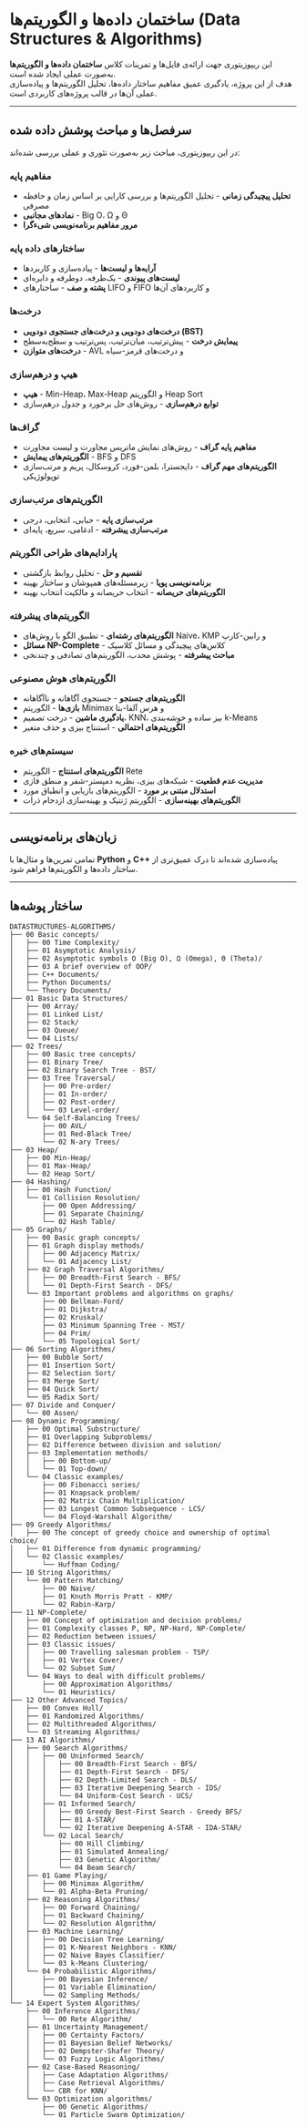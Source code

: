 # ساختمان داده‌ها و الگوریتم‌ها (Data Structures & Algorithms)

این ریپوزیتوری جهت ارائه‌ی فایل‌ها و تمرینات کلاس **ساختمان داده‌ها و الگوریتم‌ها** به‌صورت عملی ایجاد شده است.  
هدف از این پروژه، یادگیری عمیق مفاهیم ساختار داده‌ها، تحلیل الگوریتم‌ها و پیاده‌سازی عملی آن‌ها در قالب پروژه‌های کاربردی است.

---

## سرفصل‌ها و مباحث پوشش داده شده

در این ریپوزیتوری، مباحث زیر به‌صورت تئوری و عملی بررسی شده‌اند:

### مفاهیم پایه
- **تحلیل پیچیدگی زمانی** - تحلیل الگوریتم‌ها و بررسی کارایی بر اساس زمان و حافظه مصرفی
- **نمادهای مجانبی** - Big O، Ω و Θ
- **مرور مفاهیم برنامه‌نویسی شیءگرا**

### ساختارهای داده پایه
- **آرایه‌ها و لیست‌ها** - پیاده‌سازی و کاربردها
- **لیست‌های پیوندی** - یک‌طرفه، دوطرفه و دایره‌ای
- **پشته و صف** - ساختارهای LIFO و FIFO و کاربردهای آن‌ها

### درخت‌ها
- **درخت‌های دودویی و درخت‌های جستجوی دودویی (BST)**
- **پیمایش درخت** - پیش‌ترتیب، میان‌ترتیب، پس‌ترتیب و سطح‌به‌سطح
- **درخت‌های متوازن** - AVL و درخت‌های قرمز-سیاه

### هیپ و درهم‌سازی
- **هیپ** - Min-Heap، Max-Heap و الگوریتم Heap Sort
- **توابع درهم‌سازی** - روش‌های حل برخورد و جدول درهم‌سازی

### گراف‌ها
- **مفاهیم پایه گراف** - روش‌های نمایش ماتریس مجاورت و لیست مجاورت
- **الگوریتم‌های پیمایش** - BFS و DFS
- **الگوریتم‌های مهم گراف** - دایجسترا، بلمن-فورد، کروسکال، پریم و مرتب‌سازی توپولوژیکی

### الگوریتم‌های مرتب‌سازی
- **مرتب‌سازی پایه** - حبابی، انتخابی، درجی
- **مرتب‌سازی پیشرفته** - ادغامی، سریع، پایه‌ای

### پارادایم‌های طراحی الگوریتم
- **تقسیم و حل** - تحلیل روابط بازگشتی
- **برنامه‌نویسی پویا** - زیرمسئله‌های همپوشان و ساختار بهینه
- **الگوریتم‌های حریصانه** - انتخاب حریصانه و مالکیت انتخاب بهینه

### الگوریتم‌های پیشرفته
- **الگوریتم‌های رشته‌ای** - تطبیق الگو با روش‌های Naive، KMP و رابین-کارپ
- **مسائل NP-Complete** - کلاس‌های پیچیدگی و مسائل کلاسیک
- **مباحث پیشرفته** - پوشش محدب، الگوریتم‌های تصادفی و چندنخی

### الگوریتم‌های هوش مصنوعی
- **الگوریتم‌های جستجو** - جستجوی آگاهانه و ناآگاهانه
- **بازی‌ها** - الگوریتم Minimax و هرس آلفا-بتا
- **یادگیری ماشین** - درخت تصمیم، KNN، بیز ساده و خوشه‌بندی k-Means
- **الگوریتم‌های احتمالی** - استنتاج بیزی و حذف متغیر

### سیستم‌های خبره
- **الگوریتم‌های استنتاج** - الگوریتم Rete
- **مدیریت عدم قطعیت** - شبکه‌های بیزی، نظریه دمپستر-شفر و منطق فازی
- **استدلال مبتنی بر مورد** - الگوریتم‌های بازیابی و انطباق مورد
- **الگوریتم‌های بهینه‌سازی** - الگوریتم ژنتیک و بهینه‌سازی ازدحام ذرات

---

## زبان‌های برنامه‌نویسی

تمامی تمرین‌ها و مثال‌ها با **Python** و **C++** پیاده‌سازی شده‌اند تا درک عمیق‌تری از ساختار داده‌ها و الگوریتم‌ها فراهم شود.

---

## ساختار پوشه‌ها
```
DATASTRUCTURES-ALGORITHMS/
├── 00 Basic concepts/
│   ├── 00 Time Complexity/
│   ├── 01 Asymptotic Analysis/
│   ├── 02 Asymptotic symbols O (Big O), Ω (Omega), Θ (Theta)/
│   ├── 03 A brief overview of OOP/
│   ├── C++ Documents/
│   ├── Python Documents/
│   └── Theory Documents/
├── 01 Basic Data Structures/
│   ├── 00 Array/
│   ├── 01 Linked List/
│   ├── 02 Stack/
│   ├── 03 Queue/
│   └── 04 Lists/
├── 02 Trees/
│   ├── 00 Basic tree concepts/
│   ├── 01 Binary Tree/
│   ├── 02 Binary Search Tree - BST/
│   ├── 03 Tree Traversal/
│   │   ├── 00 Pre-order/
│   │   ├── 01 In-order/
│   │   ├── 02 Post-order/
│   │   └── 03 Level-order/
│   └── 04 Self-Balancing Trees/
│       ├── 00 AVL/
│       ├── 01 Red-Black Tree/
│       └── 02 N-ary Trees/
├── 03 Heap/
│   ├── 00 Min-Heap/
│   ├── 01 Max-Heap/
│   └── 02 Heap Sort/
├── 04 Hashing/
│   ├── 00 Hash Function/
│   └── 01 Collision Resolution/
│       ├── 00 Open Addressing/
│       ├── 01 Separate Chaining/
│       └── 02 Hash Table/
├── 05 Graphs/
│   ├── 00 Basic graph concepts/
│   ├── 01 Graph display methods/
│   │   ├── 00 Adjacency Matrix/
│   │   └── 01 Adjacency List/
│   ├── 02 Graph Traversal Algorithms/
│   │   ├── 00 Breadth-First Search - BFS/
│   │   └── 01 Depth-First Search - DFS/
│   └── 03 Important problems and algorithms on graphs/
│       ├── 00 Bellman-Ford/
│       ├── 01 Dijkstra/
│       ├── 02 Kruskal/
│       ├── 03 Minimum Spanning Tree - MST/
│       ├── 04 Prim/
│       └── 05 Topological Sort/
├── 06 Sorting Algorithms/
│   ├── 00 Bubble Sort/
│   ├── 01 Insertion Sort/
│   ├── 02 Selection Sort/
│   ├── 03 Merge Sort/
│   ├── 04 Quick Sort/
│   └── 05 Radix Sort/
├── 07 Divide and Conquer/
│   └── 00 Assen/
├── 08 Dynamic Programming/
│   ├── 00 Optimal Substructure/
│   ├── 01 Overlapping Subproblems/
│   ├── 02 Difference between division and solution/
│   ├── 03 Implementation methods/
│   │   ├── 00 Bottom-up/
│   │   └── 01 Top-down/
│   └── 04 Classic examples/
│       ├── 00 Fibonacci series/
│       ├── 01 Knapsack problem/
│       ├── 02 Matrix Chain Multiplication/
│       ├── 03 Longest Common Subsequence - LCS/
│       └── 04 Floyd-Warshall Algorithm/
├── 09 Greedy Algorithms/
│   ├── 00 The concept of greedy choice and ownership of optimal choice/
│   ├── 01 Difference from dynamic programming/
│   └── 02 Classic examples/
│       └── Huffman Coding/
├── 10 String Algorithms/
│   └── 00 Pattern Matching/
│       ├── 00 Naive/
│       ├── 01 Knuth Morris Pratt - KMP/
│       └── 02 Rabin-Karp/
├── 11 NP-Complete/
│   ├── 00 Concept of optimization and decision problems/
│   ├── 01 Complexity classes P, NP, NP-Hard, NP-Complete/
│   ├── 02 Reduction between issues/
│   ├── 03 Classic issues/
│   │   ├── 00 Travelling salesman problem - TSP/
│   │   ├── 01 Vertex Cover/
│   │   └── 02 Subset Sum/
│   └── 04 Ways to deal with difficult problems/
│       ├── 00 Approximation Algorithms/
│       └── 01 Heuristics/
├── 12 Other Advanced Topics/
│   ├── 00 Convex Hull/
│   ├── 01 Randomized Algorithms/
│   ├── 02 Multithreaded Algorithms/
│   └── 03 Streaming Algorithms/
├── 13 AI Algorithms/
│   ├── 00 Search Algorithms/
│   │   ├── 00 Uninformed Search/
│   │   │   ├── 00 Breadth-First Search - BFS/
│   │   │   ├── 01 Depth-First Search - DFS/
│   │   │   ├── 02 Depth-Limited Search - DLS/
│   │   │   ├── 03 Iterative Deepening Search - IDS/
│   │   │   └── 04 Uniform-Cost Search - UCS/
│   │   ├── 01 Informed Search/
│   │   │   ├── 00 Greedy Best-First Search - Greedy BFS/
│   │   │   ├── 01 A-STAR/
│   │   │   └── 02 Iterative Deepening A-STAR - IDA-STAR/
│   │   └── 02 Local Search/
│   │       ├── 00 Hill Climbing/
│   │       ├── 01 Simulated Annealing/
│   │       ├── 03 Genetic Algorithm/
│   │       └── 04 Beam Search/
│   ├── 01 Game Playing/
│   │   ├── 00 Minimax Algorithm/
│   │   └── 01 Alpha-Beta Pruning/
│   ├── 02 Reasoning Algorithms/
│   │   ├── 00 Forward Chaining/
│   │   ├── 01 Backward Chaining/
│   │   └── 02 Resolution Algorithm/
│   ├── 03 Machine Learning/
│   │   ├── 00 Decision Tree Learning/
│   │   ├── 01 K-Nearest Neighbors - KNN/
│   │   ├── 02 Naive Bayes Classifier/
│   │   └── 03 k-Means Clustering/
│   └── 04 Probabilistic Algorithms/
│       ├── 00 Bayesian Inference/
│       ├── 01 Variable Elimination/
│       └── 02 Sampling Methods/
└── 14 Expert System Algorithms/
    ├── 00 Inference Algorithms/
    │   └── 00 Rete Algorithm/
    ├── 01 Uncertainty Management/
    │   ├── 00 Certainty Factors/
    │   ├── 01 Bayesian Belief Networks/
    │   ├── 02 Dempster-Shafer Theory/
    │   └── 03 Fuzzy Logic Algorithms/
    ├── 02 Case-Based Reasoning/
    │   ├── Case Adaptation Algorithms/
    │   ├── Case Retrieval Algorithms/
    │   └── CBR for KNN/
    └── 03 Optimization algorithms/
        ├── 00 Genetic Algorithms/
        └── 01 Particle Swarm Optimization/
```


